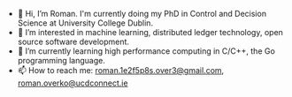 - 👋 Hi, I’m Roman. I'm currently doing my PhD in Control and Decision Science at University College Dublin.
- 👀 I’m interested in machine learning, distributed ledger technology, open source software development.
- 🌱 I’m currently learning high performance computing in C/C++, the Go programming language.
- 📫 How to reach me: roman.1e2f5p8s.over3@gmail.com, roman.overko@ucdconnect.ie
<!---- 💞️ I’m looking to collaborate on ...--->

<!---
roman1e2f5p8s/roman1e2f5p8s is a ✨ special ✨ repository because its `README.md` (this file) appears on your GitHub profile.
You can click the Preview link to take a look at your changes.
--->
